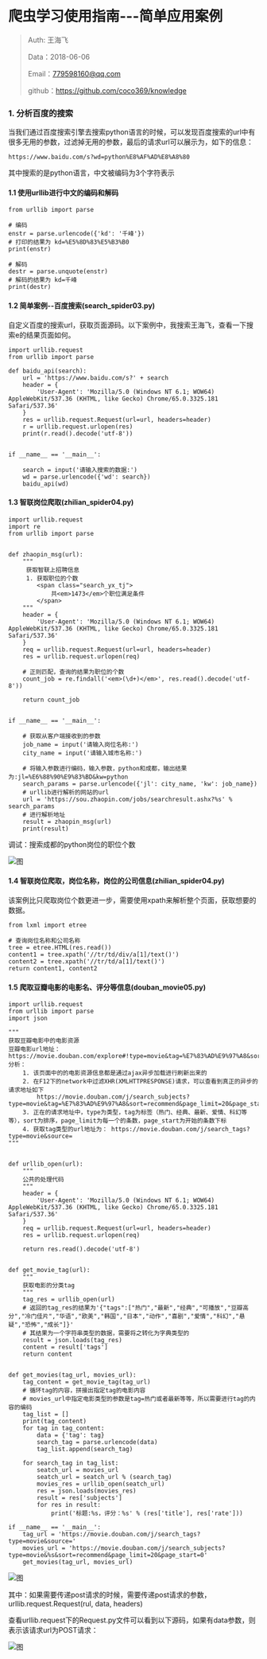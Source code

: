 
# 爬虫学习使用指南---简单应用案例

>Auth: 王海飞
>
>Data：2018-06-06
>
>Email：779598160@qq.com
>
>github：https://github.com/coco369/knowledge 


### 1. 分析百度的搜索

当我们通过百度搜索引擎去搜索python语言的时候，可以发现百度搜索的url中有很多无用的参数，过滤掉无用的参数，最后的请求url可以展示为，如下的信息：

	https://www.baidu.com/s?wd=python%E8%AF%AD%E8%A8%80

其中搜索的是python语言，中文被编码为3个字符表示

#### 1.1 使用urllib进行中文的编码和解码
	
	from urllib import parse

	# 编码
	enstr = parse.urlencode({'kd': '千峰'})
	# 打印的结果为 kd=%E5%8D%83%E5%B3%B0
	print(enstr)

	# 解码
	destr = parse.unquote(enstr)
	# 解码的结果为 kd=千峰
	print(destr)

#### 1.2 简单案例--百度搜索(search_spider03.py)

自定义百度的搜索url，获取页面源码。以下案例中，我搜索王海飞，查看一下搜索e的结果页面如何。

	import urllib.request
	from urllib import parse
	
	def baidu_api(search):
	    url = 'https://www.baidu.com/s?' + search
	    header = {
	        'User-Agent': 'Mozilla/5.0 (Windows NT 6.1; WOW64) AppleWebKit/537.36 (KHTML, like Gecko) Chrome/65.0.3325.181 Safari/537.36'
	    }
	    res = urllib.request.Request(url=url, headers=header)
	    r = urllib.request.urlopen(res)
	    print(r.read().decode('utf-8'))
	
	
	if __name__ == '__main__':
	
	    search = input('请输入搜索的数据:')
	    wd = parse.urlencode({'wd': search})
	    baidu_api(wd)

#### 1.3 智联岗位爬取(zhilian_spider04.py)


	import urllib.request
	import re
	from urllib import parse
	
	
	def zhaopin_msg(url):
	    """
	     获取智联上招聘信息
	     1. 获取职位的个数
	        <span class="search_yx_tj">
	            共<em>1473</em>个职位满足条件
	        </span>
	    """
	    header = {
	        'User-Agent': 'Mozilla/5.0 (Windows NT 6.1; WOW64) AppleWebKit/537.36 (KHTML, like Gecko) Chrome/65.0.3325.181 Safari/537.36'
	    }
	    req = urllib.request.Request(url=url, headers=header)
	    res = urllib.request.urlopen(req)
	
	    # 正则匹配，查询的结果为职位的个数
	    count_job = re.findall('<em>(\d+)</em>', res.read().decode('utf-8'))
	
	    return count_job
	
	
	if __name__ == '__main__':
	
	    # 获取从客户端接收到的参数
	    job_name = input('请输入岗位名称:')
	    city_name = input('请输入城市名称:')
	
	    # 将输入参数进行编码，输入参数，python和成都，输出结果为:jl=%E6%88%90%E9%83%BD&kw=python
	    search_params = parse.urlencode({'jl': city_name, 'kw': job_name})
	    # urllib进行解析的网站的url
	    url = 'https://sou.zhaopin.com/jobs/searchresult.ashx?%s' % search_params
	    # 进行解析地址
	    result = zhaopin_msg(url)
	    print(result)

调试：搜索成都的python岗位的职位个数

![图](images/spider_zhilian_04.png)

#### 1.4 智联岗位爬取，岗位名称，岗位的公司信息(zhilian_spider04.py)

该案例比只爬取岗位个数更进一步，需要使用xpath来解析整个页面，获取想要的数据。

	from lxml import etree

	# 查询岗位名称和公司名称
    tree = etree.HTML(res.read())
    content1 = tree.xpath('//tr/td/div/a[1]/text()')
    content2 = tree.xpath('//tr/td/a[1]/text()')
    return content1, content2


#### 1.5 爬取豆瓣电影的电影名、评分等信息(douban_movie05.py)
	
	
	import urllib.request
	from urllib import parse
	import json
	
	"""
	获取豆瓣电影中的电影资源
	豆瓣电影url地址：https://movie.douban.com/explore#!type=movie&tag=%E7%83%AD%E9%97%A8&sort=recommend&page_limit=20&page_start=0
	分析：
	    1. 该页面中的的电影资源信息都是通过ajax异步加载进行刷新出来的
	    2. 在F12下的network中过滤XHR(XMLHTTPRESPONSE)请求，可以查看到真正的异步的请求地址如下
	        https://movie.douban.com/j/search_subjects?type=movie&tag=%E7%83%AD%E9%97%A8&sort=recommend&page_limit=20&page_start=20
	    3. 正在的请求地址中，type为类型，tag为标签（热门、经典、最新、爱情、科幻等等），sort为排序，page_limit为每一个的条数，page_start为开始的条数下标
	    4. 获取tag类型的url地址为： https://movie.douban.com/j/search_tags?type=movie&source=
	"""
	
	
	def urllib_open(url):
	    """
	    公共的处理代码
	    """
	    header = {
	        'User-Agent': 'Mozilla/5.0 (Windows NT 6.1; WOW64) AppleWebKit/537.36 (KHTML, like Gecko) Chrome/65.0.3325.181 Safari/537.36'
	    }
	    req = urllib.request.Request(url=url, headers=header)
	    res = urllib.request.urlopen(req)
	
	    return res.read().decode('utf-8')
	
	
	def get_movie_tag(url):
	    """
	    获取电影的分类tag
	    """
	    tag_res = urllib_open(url)
	    # 返回的tag_res的结果为'{"tags":["热门","最新","经典","可播放","豆瓣高分","冷门佳片","华语","欧美","韩国","日本","动作","喜剧","爱情","科幻","悬疑","恐怖","成长"]}'
	    # 其结果为一个字符串类型的数据，需要将之转化为字典类型的
	    result = json.loads(tag_res)
	    content = result['tags']
	    return content
	
	
	def get_movies(tag_url, movies_url):
	    tag_content = get_movie_tag(tag_url)
	    # 循环tag的内容，拼接出指定tag的电影内容
	    # movies_url中指定电影类型的参数是tag=热门或者最新等等，所以需要进行tag的内容的编码
	    tag_list = []
	    print(tag_content)
	    for tag in tag_content:
	        data = {'tag': tag}
	        search_tag = parse.urlencode(data)
	        tag_list.append(search_tag)
	
	    for search_tag in tag_list:
	        seatch_url = movies_url
	        seatch_url = seatch_url % (search_tag)
	        movies_res = urllib_open(seatch_url)
	        res = json.loads(movies_res)
	        result = res['subjects']
	        for res in result:
	            print('标题:%s，评分：%s' % (res['title'], res['rate']))
	
	if __name__ == '__main__':
	    tag_url = 'https://movie.douban.com/j/search_tags?type=movie&source='
	    movies_url = 'https://movie.douban.com/j/search_subjects?type=movie&%s&sort=recommend&page_limit=20&page_start=0'
	    get_movies(tag_url, movies_url)
	
![图](images/spider_douban_moviews.png)

其中：如果需要传递post请求的时候，需要传递post请求的参数，urllib.request.Request(rul, data, headers)

查看urllib.request下的Request.py文件可以看到以下源码，如果有data参数，则表示该请求url为POST请求：


![图](images/spider_request_data.png)

